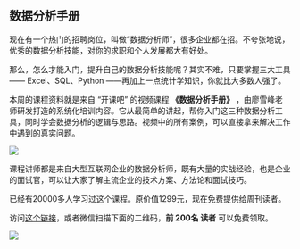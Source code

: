 ## 数据分析手册

现在有一个热门的招聘岗位，叫做“数据分析师”，很多企业都在招。不夸张地说，优秀的数据分析技能，对你的求职和个人发展都大有好处。

那么，怎么才能入门，提升自己的数据分析技能呢？其实不难，只要掌握三大工具—— Excel、SQL、Python ——再加上一点统计学知识，你就比大多数人强了。

本周的课程资料就是来自 “开课吧” 的视频课程 **《数据分析手册》** ，由廖雪峰老师研发打造的系统化培训内容。它从最简单的讲起，帮你入门这三种数据分析工具，同时学会数据分析的逻辑与思路。视频中的所有案例，可以直接拿来解决工作中遇到的真实问题。

![](https://cdn.beekka.com/blogimg/asset/202012/bg2020121510.jpg)

课程讲师都是来自大型互联网企业的数据分析师，既有大量的实战经验，也是企业的面试官，可以让大家了解主流企业的技术方案、方法论和面试技巧。

已经有20000多人学习过这个课程。原价值1299元，现在免费提供给周刊读者。

访问[这个链接](https://wx.kaikeba.com/vip_course/ico0coegcs/necmksogn7?tenant=wx5046bc7413796142)，或者微信扫描下面的二维码，**前 200名 读者** 可以免费领取。

![](https://cdn.beekka.com/blogimg/asset/202012/bg2020121511.jpg)

